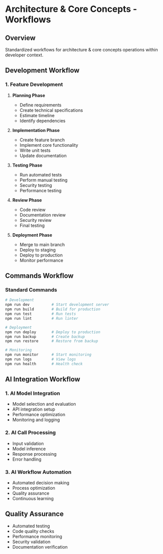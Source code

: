 # Architecture & Core Concepts - Workflows

## Overview
Standardized workflows for architecture & core concepts operations within developer context.

## Development Workflow

### 1. Feature Development
1. **Planning Phase**
   - Define requirements
   - Create technical specifications
   - Estimate timeline
   - Identify dependencies

2. **Implementation Phase**
   - Create feature branch
   - Implement core functionality
   - Write unit tests
   - Update documentation

3. **Testing Phase**
   - Run automated tests
   - Perform manual testing
   - Security testing
   - Performance testing

4. **Review Phase**
   - Code review
   - Documentation review
   - Security review
   - Final testing

5. **Deployment Phase**
   - Merge to main branch
   - Deploy to staging
   - Deploy to production
   - Monitor performance

## Commands Workflow

### Standard Commands
```bash
# Development
npm run dev          # Start development server
npm run build        # Build for production
npm run test         # Run tests
npm run lint         # Run linter

# Deployment
npm run deploy       # Deploy to production
npm run backup       # Create backup
npm run restore      # Restore from backup

# Monitoring
npm run monitor      # Start monitoring
npm run logs         # View logs
npm run health       # Health check
```

## AI Integration Workflow

### 1. AI Model Integration
- Model selection and evaluation
- API integration setup
- Performance optimization
- Monitoring and logging

### 2. AI Call Processing
- Input validation
- Model inference
- Response processing
- Error handling

### 3. AI Workflow Automation
- Automated decision making
- Process optimization
- Quality assurance
- Continuous learning

## Quality Assurance
- Automated testing
- Code quality checks
- Performance monitoring
- Security validation
- Documentation verification
